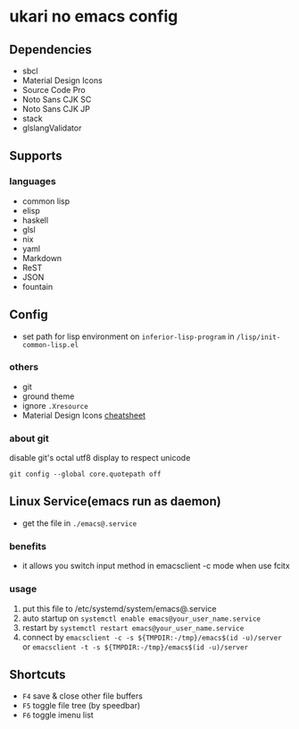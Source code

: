 # ukari no emacs config

## Dependencies
- sbcl
- Material Design Icons
- Source Code Pro
- Noto Sans CJK SC
- Noto Sans CJK JP
- stack
- glslangValidator

## Supports

### languages
- common lisp
- elisp
- haskell
- glsl
- nix
- yaml
- Markdown
- ReST
- JSON
- fountain

## Config
- set path for lisp environment on `inferior-lisp-program` in `/lisp/init-common-lisp.el`

### others
- git
- ground theme
- ignore `.Xresource`
- Material Design Icons [cheatsheet](https://pictogrammers.github.io/@mdi/font/5.4.55/)

### about git
disable git's octal utf8 display to respect unicode

``` shell
git config --global core.quotepath off
```

## Linux Service(emacs run as daemon)
- get the file in `./emacs@.service`

### benefits
- it allows you switch input method in emacsclient -c mode when use fcitx

### usage
1. put this file to /etc/systemd/system/emacs@.service
2. auto startup on `systemctl enable emacs@your_user_name.service`
3. restart by `systemctl restart emacs@your_user_name.service`
4. connect by `emacsclient -c -s ${TMPDIR:-/tmp}/emacs$(id -u)/server` or `emacsclient -t -s ${TMPDIR:-/tmp}/emacs$(id -u)/server`

## Shortcuts
- `F4` save & close other file buffers
- `F5` toggle file tree (by speedbar)
- `F6` toggle imenu list
